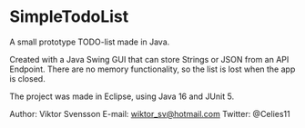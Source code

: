 # SimpleTodoList
A small prototype TODO-list made in Java. 

Created with a Java Swing GUI that can store Strings or JSON from an API Endpoint. 
There are no memory functionality, so the list is lost when the app is closed. 

The project was made in Eclipse, using Java 16 and JUnit 5. 

Author: Viktor Svensson
E-mail: wiktor_sv@hotmail.com
Twitter: @Celies11
